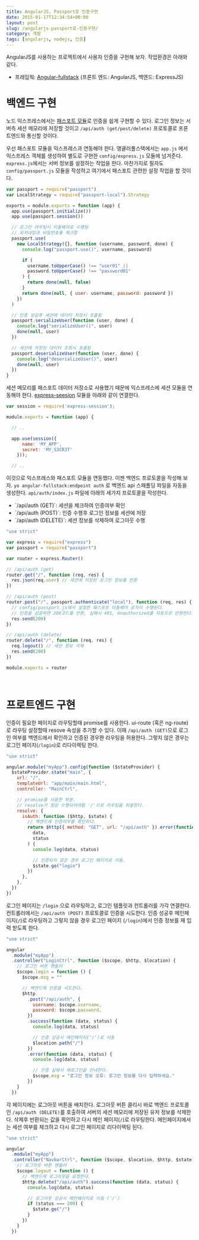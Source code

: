 ```yaml
---
title: AngularJS, Passport로 인증구현
date: 2015-01-17T12:34:54+00:00
layout: post
slug: /angularjs-passport로-인증구현/
category: 개발
tags: [angularjs, nodejs, 인증]
---
```


AngularJS를 사용하는 프로젝트에서 사용자 인증을 구현해 보자. 작업환경은 아래와 같다.

<ul>
    <li>프레임웍: <a href="https://github.com/DaftMonk/generator-angular-fullstack">Angular-fullstack</a> (프론트 엔드: AngularJS, 백엔드: ExpressJS)</li>
</ul>

<h1>백엔드 구현</h1>

노드 익스프레스에서는 <a href="http://passportjs.org/">패스포트 모듈</a>로 인증을 쉽게 구현할 수 있다. 로그인 정보는 서버측 세션 메모리에 저장할 것이고 <code>/api/auth (get/post/delete)</code> 프로토콜로 프론트엔드와 통신할 것이다.

우선 패스포트 모듈을 익스프레스과 연동해야 한다. 앵귤러풀스택에서는 <code>app.js</code> 에서 익스프레스 객체를 생성하여 별도로 구현한 <code>config/express.js</code> 모듈에 넘겨준다. <code>express.js</code>에서는 서버 정보를 설정하는 작업을 한다. 마찬가지로 필자도 <code>config/passport.js</code> 모듈을 작성하고 여기에서 패스포트 관련한 설정 작업을 할 것이다.

```js
var passport = require("passport")
var LocalStrategy = require("passport-local").Strategy

exports = module.exports = function (app) {
  app.use(passport.initialize())
  app.use(passport.session())

  // 로그인 라우팅시 미들웨어로 수행됨
  // 유저네임과 비밀번호를 체크함
  passport.use(
    new LocalStrategy({}, function (username, password, done) {
      console.log("passport.use()", username, password)

      if (
        username.toUpperCase() !== "user01" ||
        password.toUpperCase() !== "password01"
      ) {
        return done(null, false)
      }
      return done(null, { user: username, password: password })
    })
  )

  // 인증 성공후 세션에 데이터 저장시 호출됨
  passport.serializeUser(function (user, done) {
    console.log("serializeUser()", user)
    done(null, user)
  })

  // 세션에 저장된 데이터 조회시 호출됨
  passport.deserializeUser(function (user, done) {
    console.log("deserializeUser()", user)
    done(null, user)
  })
}
```

세션 메모리를 패스포트 데이터 저장소로 사용했기 때문에 익스프레스에 세션 모듈을 연동해야 한다. <a href="https://github.com/expressjs/session">express-seesion</a> 모듈을 아래와 같이 연결한다.

```js
var session = require('express-session');

module.exports = function (app) {

  // ..

  app.use(session({
      name: 'MY_APP',
      secret: 'MY_S3CR3T'
    }));

  // ..
```

이것으로 익스프레스와 패스포트 모듈을 연동했다. 이젠 백엔드 프로토콜을 작성해 보자. <code>yo angular-fullstack:endpoint auth</code> 로 백엔드 api 스패폴딩 파일을 자동을 생성한다. <code>api/auth/index.js</code> 파일에 아래의 세가지 프로토콜을 작성한다.

<ul>
    <li>`/api/auth (GET)`: 세션을 체크하여 인증여부 확인</li>
    <li>`/api/auth (POST)`: 인증 수행후 로그인 정보를 세션에 저장</li>
    <li>`/api/auth (DELETE)`: 세션 정보를 삭제하여 로그아웃 수행</li>
</ul>

```js
"use strict"

var express = require("express")
var passport = require("passport")

var router = express.Router()

// /api/auth (get)
router.get("/", function (req, res) {
  res.json(req.user) // 세션에 저장된 로그인 정보를 반환
})

// /api/auth (post)
router.post("/", passport.authenticate("local"), function (req, res) {
  // config/passport.js에서 설정한 패스포트 미들웨어 로직이 수행된다.
  // 인증을 성공하면 200코드를 반환, 실패시 401, Unauthorized를 자동으로 반환한다.
  res.send(200)
})

// /api/auth (delete)
router.delete("/", function (req, res) {
  req.logout() // 세션 정보 삭제
  res.send(200)
})

module.exports = router
```

&nbsp;

<h1>프로트엔드 구현</h1>

인증이 필요한 페이지로 라우팅할때 promise를 사용한다. ui-route (혹은 ng-route)로 라우팅 설정할때 resove 속성을 추가할 수 있다. 이때 <code>/api/auth (GET)</code>으로 로그인 여부를 백엔드에서 확인하고 인증된 경우뫈 라우팅을 허용한다. 그렇지 않은 경우는 로그인 페이지(<code>/login</code>)로 리다이렉팅 한다.

```js
"use strict"

angular.module("myApp").config(function ($stateProvider) {
  $stateProvider.state("main", {
    url: "/",
    templateUrl: "app/main/main.html",
    controller: "MainCtrl",

    // promise를 사용한 부분.
    // resolve가 정상 수행되어야함 '/'으로 라우팅을 허용한다.
    resolve: {
      isAuth: function ($http, $state) {
        // 백엔드에 인증여부를 확인하다.
        return $http({ method: "GET", url: "/api/auth" }).error(function (
          data,
          status
        ) {
          console.log(data, status)

          // 인증되지 않은 경우 로그인 페이지로 이동.
          $state.go("login")
        })
      },
    },
  })
})
```

로그인 페이지는 <code>/login</code> 으로 라우팅하고, 로그인 템플릿과 컨트롤러를 가각 연결한다. 컨트롤러에서는 <code>/api/auth (POST)</code> 프로토콜로 인증을 시도한다. 인증 성공후 메인페이지(<code>/</code>)로 라우팅하고 그렇지 않을 경우 로그인 페이지 (<code>/login</code>)에서 인증 정보를 재 입력 받도록 한다.

```js
"use strict"

angular
  .module("myApp")
  .controller("LoginCtrl", function ($scope, $http, $location) {
    // 로그인 버튼 핸들러
    $scope.login = function () {
      $scope.msg = ""

      // 백엔드에 인증을 시도한다.
      $http
        .post("/api/auth", {
          username: $scope.username,
          password: $scope.password,
        })
        .success(function (data, status) {
          console.log(data, status)

          // 인증 성공시 메인페이지('/')로 이동
          $location.path("/")
        })
        .error(function (data, status) {
          console.log(data, status)

          // 인증 실패시 재로그인을 안내한다.
          $scope.msg = "로그인 정보 오류: 로그인 정보를 다시 입력하세요."
        })
    }
  })
```

각 페이지에는 로그아웃 버튼을 배치한다. 로그아웃 버튼 클리시 바로 백엔드 프로토콜인 <code>/api/auth (DELETE)</code>를 호출하여 서버의 세션 메모리에 저장된 유저 정보를 삭제한다. 삭제후 반환되는 값을 확인하고 다시 메인 페이지(<code>/</code>)로 라우팅한다. 메인페이지에서는 세션 여부를 체크하고 다시 로그인 페이지로 리다이렉팅 된다.

```js
"use strict"

angular
  .module("myApp")
  .controller("NavbarCtrl", function ($scope, $location, $http, $state) {
    // 로그아웃 버튼 핸들러
    $scope.logout = function () {
      // 백엔드에 로그아웃을 요청한다.
      $http.delete("/api/auth").success(function (data, status) {
        console.log(data, status)

        // 로그아웃 성공시 메인페이지로 이동 ('/')
        if (status === 200) {
          $state.go("/")
        }
      })
    }
  })
```
